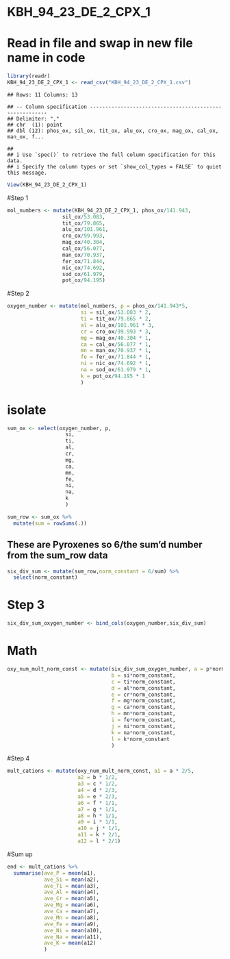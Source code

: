 KBH\_94\_23\_DE\_2\_CPX\_1
================

# Read in file and swap in new file name in code

``` r
library(readr)
KBH_94_23_DE_2_CPX_1 <- read_csv("KBH_94_23_DE_2_CPX_1.csv")
```

    ## Rows: 11 Columns: 13

    ## -- Column specification --------------------------------------------------------
    ## Delimiter: ","
    ## chr  (1): point
    ## dbl (12): phos_ox, sil_ox, tit_ox, alu_ox, cro_ox, mag_ox, cal_ox, man_ox, f...

    ## 
    ## i Use `spec()` to retrieve the full column specification for this data.
    ## i Specify the column types or set `show_col_types = FALSE` to quiet this message.

``` r
View(KBH_94_23_DE_2_CPX_1)
```

\#Step 1

``` r
mol_numbers <- mutate(KBH_94_23_DE_2_CPX_1, phos_ox/141.943,
                  sil_ox/53.083,
                  tit_ox/79.865,
                  alu_ox/101.961,
                  cro_ox/99.993,
                  mag_ox/40.304,
                  cal_ox/56.077,
                  man_ox/70.937,
                  fer_ox/71.844,
                  nic_ox/74.692,
                  sod_ox/61.979,
                  pot_ox/94.195)
```

\#Step 2

``` r
oxygen_number <- mutate(mol_numbers, p = phos_ox/141.943*5,
                        si = sil_ox/53.083 * 2,
                        ti = tit_ox/79.865 * 2,
                        al = alu_ox/101.961 * 3,
                        cr = cro_ox/99.993 * 3,
                        mg = mag_ox/40.304 * 1,
                        ca = cal_ox/56.077 * 1,
                        mn = man_ox/70.937 * 1,
                        fe = fer_ox/71.844 * 1,
                        ni = nic_ox/74.692 * 1,
                        na = sod_ox/61.979 * 1,
                        k = pot_ox/94.195 * 1
                        )
```

# isolate

``` r
sum_ox <- select(oxygen_number, p,
                   si,
                   ti,
                   al,
                   cr,
                   mg,
                   ca,
                   mn,
                   fe,
                   ni,
                   na,
                   k
                   )
```

``` r
sum_row <- sum_ox %>% 
  mutate(sum = rowSums(.))
```

## These are Pyroxenes so 6/the sum’d number from the sum\_row data

``` r
six_div_sum <- mutate(sum_row,norm_constant = 6/sum) %>% 
  select(norm_constant)
```

# Step 3

``` r
six_div_sum_oxygen_number <- bind_cols(oxygen_number,six_div_sum)
```

# Math

``` r
oxy_num_mult_norm_const <- mutate(six_div_sum_oxygen_number, a = p*norm_constant,
                                  b = si*norm_constant,
                                  c = ti*norm_constant,
                                  d = al*norm_constant,
                                  e = cr*norm_constant,
                                  f = mg*norm_constant,
                                  g = ca*norm_constant,
                                  h = mn*norm_constant,
                                  i = fe*norm_constant,
                                  j = ni*norm_constant,
                                  k = na*norm_constant,
                                  l = k*norm_constant
                                  )
```

\#Step 4

``` r
mult_cations <- mutate(oxy_num_mult_norm_const, a1 = a * 2/5,
                       a2 = b * 1/2,
                       a3 = c * 1/2,
                       a4 = d * 2/3,
                       a5 = e * 2/3,
                       a6 = f * 1/1,
                       a7 = g * 1/1,
                       a8 = h * 1/1,
                       a9 = i * 1/1,
                       a10 = j * 1/1,
                       a11 = k * 2/1,
                       a12 = l * 2/1)
```

\#Sum up

``` r
end <- mult_cations %>% 
  summarise(ave_P = mean(a1),
            ave_Si = mean(a2),
            ave_Ti = mean(a3),
            ave_Al = mean(a4),
            ave_Cr = mean(a5),
            ave_Mg = mean(a6),
            ave_Ca = mean(a7),
            ave_Mn = mean(a8),
            ave_Fe = mean(a9),
            ave_Ni = mean(a10),
            ave_Na = mean(a11),
            ave_K = mean(a12) 
            )
```

